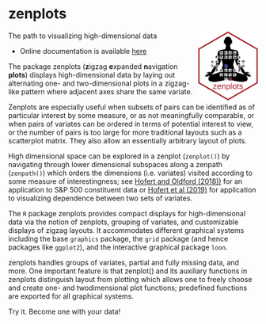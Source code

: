 # zenplots
The path to visualizing high-dimensional data  <img src="man/figures/logo.png" align="right" width="120" />

* Online documentation is available [here](http://rwoldford.github.io/zenplots/)

The package zenplots (**z**igzag
**e**xpanded **n**avigation **plots**) displays high-dimensional data by laying out alternating one- and two-dimensional plots in a zigzag-like pattern where adjacent axes share the same variate. 

Zenplots are especially useful when
subsets of pairs can be identified as of particular interest by some measure, or as not meaningfully comparable, or when pairs of variates can be ordered in terms of potential interest to view, or the number of pairs is too large for more traditional layouts such as a scatterplot matrix. They also allow an essentially arbitrary layout of plots. 

High dimensional space can be explored in a zenplot (`zenplot()`) by navigating through lower dimensional subspaces along a zenpath (`zenpath()`) which orders the dimensions (i.e. variates) visited according to some measure of interestingness; see [Hofert and Oldford (2018))](https://www.sciencedirect.com/science/article/pii/S245230621730031X) for an application to S&P 500 constituent data or [Hofert et al (2019)](https://www.sciencedirect.com/science/article/pii/S0047259X1830023X) for application to visualizing dependence between two sets of variates.

The `R` package zenplots provides compact displays for high-dimensional data via the
notion of zenplots, grouping of variates, and customizable displays of zigzag layouts. It accommodates different graphical systems including the base `graphics` package, the `grid` package (and hence packages like `ggplot2`), and the interactive graphical package `loon`. 

zenplots handles groups of variates, partial and fully missing data, and more. One important feature is that zenplot() and its auxiliary functions in zenplots distinguish layout from plotting which allows one to freely choose and create one- and twodimensional plot functions; predefined functions are exported for all graphical systems.

Try it.  Become one with your data!